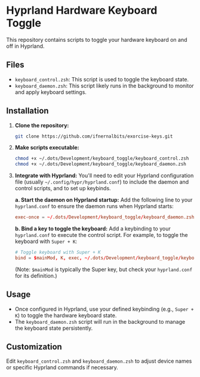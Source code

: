 # Hyprland Hardware Keyboard Toggle

This repository contains scripts to toggle your hardware keyboard on and off in Hyprland.

## Files

- `keyboard_control.zsh`: This script is used to toggle the keyboard state.
- `keyboard_daemon.zsh`: This script likely runs in the background to monitor and apply keyboard settings.

## Installation

1.  **Clone the repository:**
    ```bash
    git clone https://github.com/ifnernalbits/exorcise-keys.git
    ```

2.  **Make scripts executable:**
    ```bash
    chmod +x ~/.dots/Development/keyboard_toggle/keyboard_control.zsh
    chmod +x ~/.dots/Development/keyboard_toggle/keyboard_daemon.zsh
    ```

3.  **Integrate with Hyprland:**
    You'll need to edit your Hyprland configuration file (usually `~/.config/hypr/hyprland.conf`) to include the daemon and control scripts, and to set up keybinds.

    **a. Start the daemon on Hyprland startup:**
    Add the following line to your `hyprland.conf` to ensure the daemon runs when Hyprland starts:
    ```conf
    exec-once = ~/.dots/Development/keyboard_toggle/keyboard_daemon.zsh &
    ```

    **b. Bind a key to toggle the keyboard:**
    Add a keybinding to your `hyprland.conf` to execute the control script. For example, to toggle the keyboard with `Super + K`:
    ```conf
    # Toggle keyboard with Super + K
    bind = $mainMod, K, exec, ~/.dots/Development/keyboard_toggle/keyboard_control.zsh
    ```
    (Note: `$mainMod` is typically the Super key, but check your `hyprland.conf` for its definition.)

## Usage

- Once configured in Hyprland, use your defined keybinding (e.g., `Super + K`) to toggle the hardware keyboard state.
- The `keyboard_daemon.zsh` script will run in the background to manage the keyboard state persistently.

## Customization

Edit `keyboard_control.zsh` and `keyboard_daemon.zsh` to adjust device names or specific Hyprland commands if necessary.
